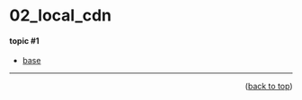 <a name="topage"></a>

# 02_local_cdn

#### topic #1
* [base](https://koskasmail.github.io/cdn/)
 
-----

<p align="right">(<a href="#topage">back to top</a>)</p>
<br/>
<br/>
